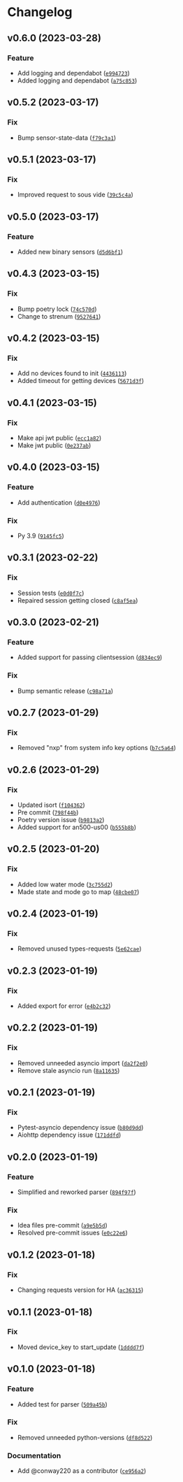 # Changelog

<!--next-version-placeholder-->

## v0.6.0 (2023-03-28)
### Feature
* Add logging and dependabot ([`e994723`](https://github.com/Lash-L/anova_wifi/commit/e994723ace5bfcd45b4559034a732ae42d073e32))
* Added logging and dependabot ([`a75c853`](https://github.com/Lash-L/anova_wifi/commit/a75c853278dabadfb4843f9bdddff010ed2f7731))

## v0.5.2 (2023-03-17)
### Fix
* Bump sensor-state-data ([`f79c3a1`](https://github.com/Lash-L/anova_wifi/commit/f79c3a1ea92af90f4f28a2f9ab45b43ce882d9f8))

## v0.5.1 (2023-03-17)
### Fix
* Improved request to sous vide ([`39c5c4a`](https://github.com/Lash-L/anova_wifi/commit/39c5c4a51fda947d5b390ccb6f62459367eb4039))

## v0.5.0 (2023-03-17)
### Feature
* Added new binary sensors ([`d5d6bf1`](https://github.com/Lash-L/anova_wifi/commit/d5d6bf109c7fb9705a71250ae10270264c3e783c))

## v0.4.3 (2023-03-15)
### Fix
* Bump poetry lock ([`74c570d`](https://github.com/Lash-L/anova_wifi/commit/74c570dc4f555f2bf2dec6dcd6292412da26c8f5))
* Change to strenum ([`9527641`](https://github.com/Lash-L/anova_wifi/commit/952764197b60a6400c8ae70a551da03068bf966e))

## v0.4.2 (2023-03-15)
### Fix
* Add no devices found to init ([`4436113`](https://github.com/Lash-L/anova_wifi/commit/4436113550cae42d094587a8d5a31a247bc5fb6f))
* Added timeout for getting devices ([`5671d3f`](https://github.com/Lash-L/anova_wifi/commit/5671d3f825a8474c1daef1a967abd8ab2b804d46))

## v0.4.1 (2023-03-15)
### Fix
* Make api jwt public ([`ecc1a82`](https://github.com/Lash-L/anova_wifi/commit/ecc1a8275119f078129f1d5279b22b38aaefaf9a))
* Make jwt public ([`0e237ab`](https://github.com/Lash-L/anova_wifi/commit/0e237ab8c6a6840a35635e3cbbb5e8de5d5f4f9e))

## v0.4.0 (2023-03-15)
### Feature
* Add authentication ([`d0e4976`](https://github.com/Lash-L/anova_wifi/commit/d0e49760707460319054d082104bfcae648d80a1))

### Fix
* Py 3.9 ([`9145fc5`](https://github.com/Lash-L/anova_wifi/commit/9145fc5e6a794238032a8b1359af863bb863cf72))

## v0.3.1 (2023-02-22)
### Fix
* Session tests ([`e0d0f7c`](https://github.com/Lash-L/anova_wifi/commit/e0d0f7cf1f8c848b8579d741be3570741bd065c2))
* Repaired session getting closed ([`c8af5ea`](https://github.com/Lash-L/anova_wifi/commit/c8af5ea3a882d8f127bceac6a0f56ab5b19a7e83))

## v0.3.0 (2023-02-21)
### Feature
* Added support for passing clientsession ([`d834ec9`](https://github.com/Lash-L/anova_wifi/commit/d834ec97340fcef9df24f317a212d91380013bfb))

### Fix
* Bump semantic release ([`c98a71a`](https://github.com/Lash-L/anova_wifi/commit/c98a71a4bc110b9b241bb82698534bc225d6cbb5))

## v0.2.7 (2023-01-29)
### Fix
* Removed "nxp" from system info key options ([`b7c5a64`](https://github.com/Lash-L/anova_wifi/commit/b7c5a648fbb87746d85cd83cc3fb57e09fb081b3))

## v0.2.6 (2023-01-29)
### Fix
* Updated isort ([`f104362`](https://github.com/Lash-L/anova_wifi/commit/f1043629d74b0340792557494d11ed13dd0f2ecb))
* Pre commit ([`798f44b`](https://github.com/Lash-L/anova_wifi/commit/798f44bdeea081dd728502d8385dad167acc4379))
* Poetry version issue ([`b9813a2`](https://github.com/Lash-L/anova_wifi/commit/b9813a2f9cf1487511213cd56aeecb6bd11b0cd2))
* Added support for an500-us00 ([`b555b8b`](https://github.com/Lash-L/anova_wifi/commit/b555b8b1905b0b31ad6908da116faae316d5ad44))

## v0.2.5 (2023-01-20)
### Fix
* Added low water mode ([`3c755d2`](https://github.com/conway220/anova_wifi/commit/3c755d21fca546f866d91d8f1a668588192725c7))
* Made state and mode go to map ([`48cbe07`](https://github.com/conway220/anova_wifi/commit/48cbe07958f51a228a120ca0be160489a26e7fd5))

## v0.2.4 (2023-01-19)
### Fix
* Removed unused types-requests ([`5e62cae`](https://github.com/conway220/anova_wifi/commit/5e62cae32fbb0c6c0e7d092174762f387551eb01))

## v0.2.3 (2023-01-19)
### Fix
* Added export for error ([`e4b2c32`](https://github.com/conway220/anova_wifi/commit/e4b2c3293db39184d4d944da9b8510131163ae6c))

## v0.2.2 (2023-01-19)
### Fix
* Removed unneeded asyncio import ([`da2f2e0`](https://github.com/conway220/anova_wifi/commit/da2f2e0124aacd7bef48cd473c123a4330ee5534))
* Remove stale asyncio run ([`8a11635`](https://github.com/conway220/anova_wifi/commit/8a116357fccfea2c1cdd7b4eaba9a04891c22632))

## v0.2.1 (2023-01-19)
### Fix
* Pytest-asyncio dependency issue ([`b80d9dd`](https://github.com/conway220/anova_wifi/commit/b80d9dd23e8a05137ef263bb2db488698dcb9ec8))
* Aiohttp dependency issue ([`171ddfd`](https://github.com/conway220/anova_wifi/commit/171ddfd5d5f54c9d2e497908bdd91e1e07b1db72))

## v0.2.0 (2023-01-19)
### Feature
* Simplified and reworked parser ([`894f97f`](https://github.com/conway220/anova_wifi/commit/894f97fb63fc4bc5f77ac91037142e32680185ff))

### Fix
* Idea files pre-commit ([`a9e5b5d`](https://github.com/conway220/anova_wifi/commit/a9e5b5d16b05e5c5e8a4e790eece76b1f2a2bc56))
* Resolved pre-commit issues ([`e0c22e6`](https://github.com/conway220/anova_wifi/commit/e0c22e6415a85e9048e7c2a481c8a600df30a5a4))

## v0.1.2 (2023-01-18)
### Fix
* Changing requests version for HA ([`ac36315`](https://github.com/conway220/anova_wifi/commit/ac36315fc4239b9816ca244d66c267434f703bd5))

## v0.1.1 (2023-01-18)
### Fix
* Moved device_key to start_update ([`1dddd7f`](https://github.com/conway220/anova_wifi/commit/1dddd7fc80b8d915df71f4c9bd4bd322647ff811))

## v0.1.0 (2023-01-18)
### Feature
* Added test for parser ([`509a45b`](https://github.com/conway220/anova_wifi/commit/509a45b2b382af55b8296794bfb9f2e9320e8d57))

### Fix
* Removed unneeded python-versions ([`df8d522`](https://github.com/conway220/anova_wifi/commit/df8d522c3a4c85d36ed425aca0d5e79b9806db61))

### Documentation
* Add @conway220 as a contributor ([`ce956a2`](https://github.com/conway220/anova_wifi/commit/ce956a217cf665f93e791701de83e14211bb44d2))
